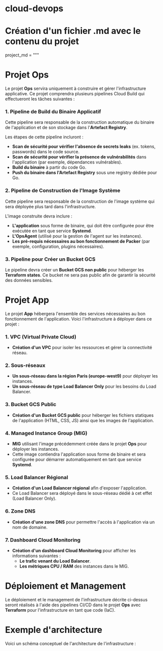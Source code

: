 # cloud-devops

# Création d'un fichier .md avec le contenu du projet

project_md = """
# Projet Ops

Le projet **Ops** servira uniquement à construire et gérer l'infrastructure applicative. Ce projet comprendra plusieurs pipelines Cloud Build qui effectueront les tâches suivantes :

### 1. **Pipeline de Build du Binaire Applicatif**
Cette pipeline sera responsable de la construction automatique du binaire de l'application et de son stockage dans l'**Artefact Registry**.

Les étapes de cette pipeline incluront :
- **Scan de sécurité pour vérifier l'absence de secrets leaks** (ex. tokens, passwords) dans le code source.
- **Scan de sécurité pour vérifier la présence de vulnérabilités** dans l'application (par exemple, dépendances vulnérables).
- **Build du binaire** à partir du code Go.
- **Push du binaire dans l'Artefact Registry** sous une registry dédiée pour Go.

### 2. **Pipeline de Construction de l'Image Système**
Cette pipeline sera responsable de la construction de l'image système qui sera déployée plus tard dans l'infrastructure.

L'image construite devra inclure :
- **L'application** sous forme de binaire, qui doit être configurée pour être exécutée en tant que service **Systemd**.
- **L'OpsAgent** (utilisé pour la gestion de l'agent sur les instances).
- **Les pré-requis nécessaires au bon fonctionnement de Packer** (par exemple, configuration, plugins nécessaires).

### 3. **Pipeline pour Créer un Bucket GCS**
Le pipeline devra créer un **Bucket GCS non public** pour héberger les **Terraform states**. Ce bucket ne sera pas public afin de garantir la sécurité des données sensibles.


# Projet App

Le projet **App** hébergera l'ensemble des services nécessaires au bon fonctionnement de l'application. Voici l'infrastructure à déployer dans ce projet :

### 1. **VPC (Virtual Private Cloud)**
- **Création d'un VPC** pour isoler les ressources et gérer la connectivité réseau.

### 2. **Sous-réseaux**
- **Un sous-réseau dans la région Paris (europe-west9)** pour déployer les instances.
- **Un sous-réseau de type Load Balancer Only** pour les besoins du Load Balancer.

### 3. **Bucket GCS Public**
- **Création d'un Bucket GCS public** pour héberger les fichiers statiques de l'application (HTML, CSS, JS) ainsi que les images de l'application.

### 4. **Managed Instance Group (MIG)**
- **MIG** utilisant l'image précédemment créée dans le projet **Ops** pour déployer les instances.
- Cette image contiendra l'application sous forme de binaire et sera configurée pour démarrer automatiquement en tant que service **Systemd**.

### 5. **Load Balancer Régional**
- **Création d'un Load Balancer régional** afin d'exposer l'application.
- Ce Load Balancer sera déployé dans le sous-réseau dédié à cet effet (Load Balancer Only).

### 6. **Zone DNS**
- **Création d'une zone DNS** pour permettre l'accès à l'application via un nom de domaine.

### 7. **Dashboard Cloud Monitoring**
- **Création d'un dashboard Cloud Monitoring** pour afficher les informations suivantes :
  - **Le trafic venant du Load Balancer**.
  - **Les métriques CPU / RAM** des instances dans le MIG.


# Déploiement et Management

Le déploiement et le management de l'infrastructure décrite ci-dessus seront réalisés à l'aide des pipelines CI/CD dans le projet **Ops** avec **Terraform** pour l'infrastructure en tant que code (IaC).


# Exemple d'architecture

Voici un schéma conceptuel de l'architecture de l'infrastructure :

